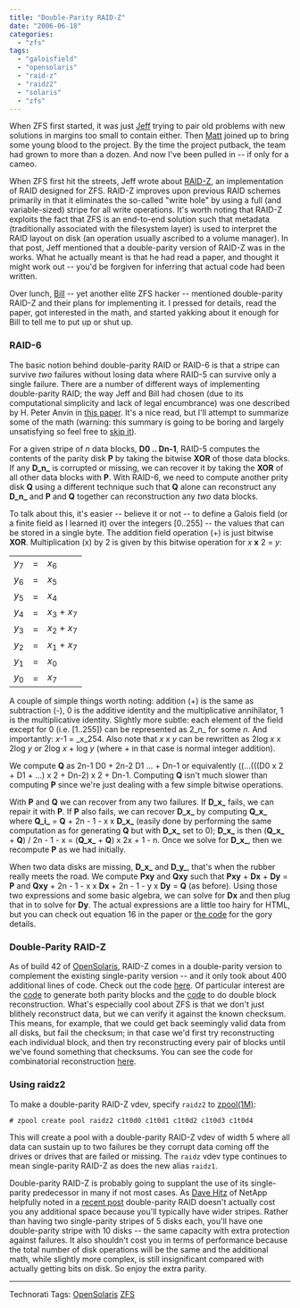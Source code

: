 ```yaml
---
title: "Double-Parity RAID-Z"
date: "2006-06-18"
categories: 
  - "zfs"
tags: 
  - "galoisfield"
  - "opensolaris"
  - "raid-z"
  - "raidz2"
  - "solaris"
  - "zfs"
---
```


When ZFS first started, it was just [Jeff](http://blogs.sun.com/bonwick) trying to pair old problems with new solutions in margins too small to contain either. Then [Matt](http://blogs.sun.com/ahrens) joined up to bring some young blood to the project. By the time the project putback, the team had grown to more than a dozen. And now I've been pulled in -- if only for a cameo.

When ZFS first hit the streets, Jeff wrote about [RAID-Z](http://blogs.sun.com/roller/page/bonwick?entry=raid_z), an implementation of RAID designed for ZFS. RAID-Z improves upon previous RAID schemes primarily in that it eliminates the so-called "write hole" by using a full (and variable-sized) stripe for all write operations. It's worth noting that RAID-Z exploits the fact that ZFS is an end-to-end solution such that metadata (traditionally associated with the filesystem layer) is used to interpret the RAID layout on disk (an operation usually ascribed to a volume manager). In that post, Jeff mentioned that a double-parity version of RAID-Z was in the works. What he actually meant is that he had read a paper, and thought it might work out -- you'd be forgiven for inferring that actual code had been written.

Over lunch, [Bill](http://blogs.sun.com/bill) -- yet another elite ZFS hacker -- mentioned double-parity RAID-Z and their plans for implementing it. I pressed for details, read the paper, got interested in the math, and started yakking about it enough for Bill to tell me to put up or shut up.

### RAID-6

The basic notion behind double-parity RAID or RAID-6 is that a stripe can survive _two_ failures without losing data where RAID-5 can survive only a single failure. There are a number of different ways of implementing double-parity RAID; the way Jeff and Bill had chosen (due to its computational simplicity and lack of legal encumbrance) was one described by H. Peter Anvin in [this paper](http://kernel.org/pub/linux/kernel/people/hpa/raid6.pdf). It's a nice read, but I'll attempt to summarize some of the math (warning: this summary is going to be boring and largely unsatisfying so feel free to [skip it](#raidz2)).

For a given stripe of _n_ data blocks, **D0 .. Dn-1**, RAID-5 computes the contents of the parity disk **P** by taking the bitwise **XOR** of those data blocks. If any **D_n_** is corrupted or missing, we can recover it by taking the **XOR** of all other data blocks with **P**. With RAID-6, we need to compute another prity disk **Q** using a different technique such that **Q** alone can reconstruct any **D_n_** and **P** and **Q** together can reconstruction any _two_ data blocks.

To talk about this, it's easier -- believe it or not -- to define a Galois field (or a finite field as I learned it) over the integers \[0..255\] -- the values that can be stored in a single byte. The addition field operation (+) is just bitwise **XOR**. Multiplication (x) by 2 is given by this bitwise operation for _x_ **x** 2 = _y_:

<table><tbody><tr><td><em>y</em><sub>7</sub></td><td>=</td><td><em>x</em><sub>6</sub></td></tr><tr><td><em>y</em><sub>6</sub></td><td>=</td><td><em>x</em><sub>5</sub></td></tr><tr><td><em>y</em><sub>5</sub></td><td>=</td><td><em>x</em><sub>4</sub></td></tr><tr><td><em>y</em><sub>4</sub></td><td>=</td><td><em>x</em><sub>3</sub> + <em>x</em><sub>7</sub></td></tr><tr><td><em>y</em><sub>3</sub></td><td>=</td><td><em>x</em><sub>2</sub> + <em>x</em><sub>7</sub></td></tr><tr><td><em>y</em><sub>2</sub></td><td>=</td><td><em>x</em><sub>1</sub> + <em>x</em><sub>7</sub></td></tr><tr><td><em>y</em><sub>1</sub></td><td>=</td><td><em>x</em><sub>0</sub></td></tr><tr><td><em>y</em><sub>0</sub></td><td>=</td><td><em>x</em><sub>7</sub></td></tr></tbody></table>

A couple of simple things worth noting: addition (+) is the same as subtraction (-), 0 is the additive identity and the multiplicative annihilator, 1 is the multiplicative identity. Slightly more subtle: each element of the field except for 0 (i.e. \[1..255\]) can be represented as 2_n_ for some _n_. And importantly: _x_\-1 = _x_254. Also note that _x_ x _y_ can be rewritten as 2log _x_ x 2log _y_ or 2log _x_ + log _y_ (where _+_ in that case is normal integer addition).

We compute **Q** as 2n-1 D0 + 2n-2 D1 ... + Dn-1 or equivalently ((...(((D0 x 2 + D1 + ...) x 2 + Dn-2) x 2 + Dn-1. Computing **Q** isn't much slower than computing **P** since we're just dealing with a few simple bitwise operations.

With **P** and **Q** we can recover from any two failures. If **D_x_** fails, we can repair it with **P**. If **P** also fails, we can recover **D_x_** by computing **Q_x_** where **Q_i_** = **Q** + 2n - 1 - x x **D_x_** (easily done by performing the same computation as for generating **Q** but with **D_x_** set to 0); **D_x_** is then (**Q_x_** + **Q**) / 2n - 1 - x = (**Q_x_** + **Q**) x 2x + 1 - n. Once we solve for **D_x_**, then we recompute **P** as we had initially.

When two data disks are missing, **D_x_** and **D_y_**, that's when the rubber really meets the road. We compute **Pxy** and **Qxy** such that **Pxy** + **Dx** + **Dy** = **P** and **Qxy** + 2n - 1 - x x **Dx** + 2n - 1 - y x **Dy** = **Q** (as before). Using those two expressions and some basic algebra, we can solve for **Dx** and then plug that in to solve for **Dy**. The actual expressions are a little too hairy for HTML, but you can check out equation 16 in the paper or [the code](http://cvs.opensolaris.org/source/xref/on/usr/src/uts/common/fs/zfs/vdev_raidz.c#518) for the gory details.

### Double-Parity RAID-Z

As of build 42 of [OpenSolaris](http://opensolaris.org), RAID-Z comes in a double-parity version to complement the existing single-parity version -- and it only took about 400 additional lines of code. Check out the code [here](http://cvs.opensolaris.org/source/xref/on/usr/src/uts/common/fs/zfs/vdev_raidz.c). Of particular interest are the [code](http://cvs.opensolaris.org/source/xref/on/usr/src/uts/common/fs/zfs/vdev_raidz.c#322) to generate both parity blocks and the [code](http://cvs.opensolaris.org/source/xref/on/usr/src/uts/common/fs/zfs/vdev_raidz.c#474) to do double block reconstruction. What's especially cool about ZFS is that we don't just blithely reconstruct data, but we can verify it against the known checksum. This means, for example, that we could get back seemingly valid data from all disks, but fail the checksum; in that case we'd first try reconstructing each individual block, and then try reconstructing every pair of blocks until we've found something that checksums. You can see the code for combinatorial reconstruction [here](http://cvs.opensolaris.org/source/xref/on/usr/src/uts/common/fs/zfs/vdev_raidz.c#989).

### Using raidz2

To make a double-parity RAID-Z vdev, specify `raidz2` to [zpool(1M)](http://docs.sun.com/app/docs/doc/819-2240/6n4htdnpp?a=view):

```
# zpool create pool raidz2 c1t0d0 c1t0d1 c1t0d2 c1t0d3 c1t0d4
```

This will create a pool with a double-parity RAID-Z vdev of width 5 where all data can sustain up to two failures be they corrupt data coming off the drives or drives that are failed or missing. The `raidz` vdev type continues to mean single-parity RAID-Z as does the new alias `raidz1`.

Double-parity RAID-Z is probably going to supplant the use of its single-parity predecessor in many if not most cases. As [Dave Hitz](http://blogs.netapp.com/dave/) of NetApp helpfully noted in a [recent post](http://blogs.netapp.com/dave/2006/05/why_double_prot.html) double-parity RAID doesn't actually cost you any additional space because you'll typically have wider stripes. Rather than having two single-parity stripes of 5 disks each, you'll have one double-parity stripe with 10 disks -- the same capacity with extra protection against failures. It also shouldn't cost you in terms of performance because the total number of disk operations will be the same and the additional math, while slightly more complex, is still insignificant compared with actually getting bits on disk. So enjoy the extra parity.

* * *

Technorati Tags: [OpenSolaris](http://technorati.com/tag/OpenSolaris) [ZFS](http://technorati.com/tag/ZFS)
